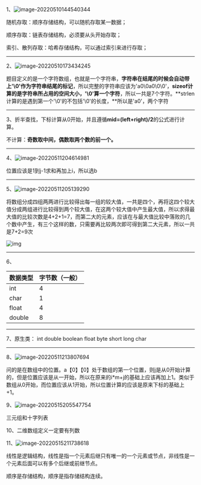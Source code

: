 1、![image-20220510144540344](C:\Users\huangxuemei\AppData\Roaming\Typora\typora-user-images\image-20220510144540344.png)

随机存取：顺序存储结构，可以随机存取某一数据；

顺序存取：链表存储结构，必须要从头开始存取；

索引、散列存取：哈希存储结构，可以通过索引来进行存取；

------

2、![image-20220510173434245](C:\Users\huangxuemei\AppData\Roaming\Typora\typora-user-images\image-20220510173434245.png)

题目定义的是一个字符数组，也就是一个字符串，**字符串在结尾的时候会自动带上'\0'作为字符串结尾的标记**，所以完整的字符串应该为'a0\0a0\0\0'，**sizeof计算的是字符串所占用的空间大小，'\0'算一个字符**，所以一共是7个字符。**strlen计算的是遇到第一个'\0'的不包括'\0'的长度，**所以是'a0'，两个字符

------

3、折半查找，下标计算从0开始，并且遵循**mid=(left+right)/2**的公式进行计算。

不计算：**奇数取中间，偶数取两个数的前一个。**

------

4、![image-20220511204614981](C:\Users\huangxuemei\AppData\Roaming\Typora\typora-user-images\image-20220511204614981.png)

位置应该是1到j-1求和再加上i，所以选b

------

5、![image-20220511205139290](C:\Users\huangxuemei\AppData\Roaming\Typora\typora-user-images\image-20220511205139290.png)

将数组分成四组两两进行比较得出每一组的较大值，一共是四个，再将这四个较大值分成两组进行比较得到两个较大值，在这两个较大值中产生最大值，所以求得最大值的比较次数是4+2+1=7，而第二大的元素，应该在与最大值比较中落败的几个数中产生，有三个这样的数，只需要再比较两次即可得到第二大元素，所以一共是7+2=9次

![img](https://uploadfiles.nowcoder.com/images/20191127/634301217_1574840214736_38CA17E56633F671DFB5107AAE3102AF)

------

6、

| 数据类型 | 字节数（一般） |
| -------- | -------------- |
| int      | 4              |
| char     | 1              |
| float    | 4              |
| double   | 8              |

------

7、原生类： int double boolean float byte short long char 

------

8、![image-20220511213807694](C:\Users\huangxuemei\AppData\Roaming\Typora\typora-user-images\image-20220511213807694.png)

问的是在数组中的位置。a【0】【0】处于数组的第一个位置，则j是从0开始计算的，但是位置应该是从一开始，所以在原来的i*m+j的基础上应该再加上1。类似于数组从0开始，而位置应该从1开始，所以位置计算的应该是原来下标的基础上+1。

9、![image-20220515205547754](C:\Users\huangxuemei\AppData\Roaming\Typora\typora-user-images\image-20220515205547754.png)

三元组和十字列表

10、二维数组定义一定要有列数

11、![image-20220515211738618](C:\Users\huangxuemei\AppData\Roaming\Typora\typora-user-images\image-20220515211738618.png)

线性是逻辑结构，线性是指一个元素后继只有唯一的一个元素或节点，非线性是一个元素后面可以有多个后继或前继节点。

顺序是存储结构，顺序是指存储结构连续。